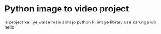 # Python image to video project

Is project ke liye waise main abhi jo python ki image library use karunga wo hello 